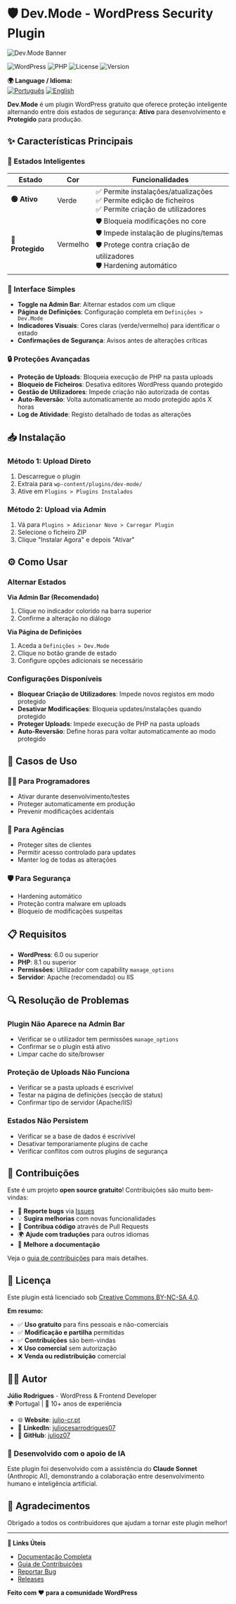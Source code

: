 # 🛡️ Dev.Mode - WordPress Security Plugin

![Dev.Mode Banner](assets/images/devmode-banner.png)

![WordPress](https://img.shields.io/badge/WordPress-6.0%2B-blue)
![PHP](https://img.shields.io/badge/PHP-8.1%2B-purple)
![License](https://img.shields.io/badge/License-CC%20BY--NC--SA%204.0-orange)
![Version](https://img.shields.io/badge/Version-1.1.1-green)

**🌍 Language / Idioma:**  
[![Português](https://img.shields.io/badge/🇵🇹-Português-green?style=for-the-badge)](README.md) [![English](https://img.shields.io/badge/🇺🇸-English-blue?style=for-the-badge)](README_EN.md)

**Dev.Mode** é um plugin WordPress gratuito que oferece proteção inteligente alternando entre dois estados de segurança: **Ativo** para desenvolvimento e **Protegido** para produção.

## ✨ Características Principais

### 🎯 Estados Inteligentes

| Estado | Cor | Funcionalidades |
|--------|-----|-----------------|
| **🟢 Ativo** | Verde | ✅ Permite instalações/atualizações<br>✅ Permite edição de ficheiros<br>✅ Permite criação de utilizadores |
| **🔴 Protegido** | Vermelho | 🛡️ Bloqueia modificações no core<br>🛡️ Impede instalação de plugins/temas<br>🛡️ Protege contra criação de utilizadores<br>🛡️ Hardening automático |

### 🚀 Interface Simples

- **Toggle na Admin Bar**: Alternar estados com um clique
- **Página de Definições**: Configuração completa em `Definições > Dev.Mode`
- **Indicadores Visuais**: Cores claras (verde/vermelho) para identificar o estado
- **Confirmações de Segurança**: Avisos antes de alterações críticas

### 🔒 Proteções Avançadas

- **Proteção de Uploads**: Bloqueia execução de PHP na pasta uploads
- **Bloqueio de Ficheiros**: Desativa editores WordPress quando protegido
- **Gestão de Utilizadores**: Impede criação não autorizada de contas
- **Auto-Reversão**: Volta automaticamente ao modo protegido após X horas
- **Log de Atividade**: Registo detalhado de todas as alterações

## 📥 Instalação

### Método 1: Upload Direto
1. Descarregue o plugin
2. Extraia para `wp-content/plugins/dev-mode/`
3. Ative em `Plugins > Plugins Instalados`

### Método 2: Upload via Admin
1. Vá para `Plugins > Adicionar Novo > Carregar Plugin`
2. Selecione o ficheiro ZIP
3. Clique "Instalar Agora" e depois "Ativar"

## ⚙️ Como Usar

### Alternar Estados

**Via Admin Bar (Recomendado)**
1. Clique no indicador colorido na barra superior
2. Confirme a alteração no diálogo

**Via Página de Definições**
1. Aceda a `Definições > Dev.Mode`
2. Clique no botão grande de estado
3. Configure opções adicionais se necessário

### Configurações Disponíveis

- **Bloquear Criação de Utilizadores**: Impede novos registos em modo protegido
- **Desativar Modificações**: Bloqueia updates/instalações quando protegido
- **Proteger Uploads**: Impede execução de PHP na pasta uploads
- **Auto-Reversão**: Define horas para voltar automaticamente ao modo protegido

## 🎯 Casos de Uso

### 👨‍💻 Para Programadores
- Ativar durante desenvolvimento/testes
- Proteger automaticamente em produção
- Prevenir modificações acidentais

### 🏢 Para Agências
- Proteger sites de clientes
- Permitir acesso controlado para updates
- Manter log de todas as alterações

### 🛡️ Para Segurança
- Hardening automático
- Proteção contra malware em uploads
- Bloqueio de modificações suspeitas

## 📋 Requisitos

- **WordPress**: 6.0 ou superior
- **PHP**: 8.1 ou superior  
- **Permissões**: Utilizador com capability `manage_options`
- **Servidor**: Apache (recomendado) ou IIS

## 🔍 Resolução de Problemas

### Plugin Não Aparece na Admin Bar
- Verificar se o utilizador tem permissões `manage_options`
- Confirmar se o plugin está ativo
- Limpar cache do site/browser

### Proteção de Uploads Não Funciona
- Verificar se a pasta uploads é escrivível
- Testar na página de definições (secção de status)
- Confirmar tipo de servidor (Apache/IIS)

### Estados Não Persistem
- Verificar se a base de dados é escrivível
- Desativar temporariamente plugins de cache
- Verificar conflitos com outros plugins de segurança

## 🤝 Contribuições

Este é um projeto **open source gratuito**! Contribuições são muito bem-vindas:

- 🐛 **Reporte bugs** via [Issues](https://github.com/YOUR-GITHUB-USERNAME/dev-mode-wordpress/issues)
- 💡 **Sugira melhorias** com novas funcionalidades
- 🔧 **Contribua código** através de Pull Requests
- 🌍 **Ajude com traduções** para outros idiomas
- 📖 **Melhore a documentação**

Veja o [guia de contribuições](CONTRIBUTING.md) para mais detalhes.

## 📄 Licença

Este plugin está licenciado sob [Creative Commons BY-NC-SA 4.0](LICENSE).

**Em resumo:**
- ✅ **Uso gratuito** para fins pessoais e não-comerciais
- ✅ **Modificação e partilha** permitidas 
- ✅ **Contribuições** são bem-vindas
- ❌ **Uso comercial** sem autorização
- ❌ **Venda ou redistribuição** comercial

## 👨‍💻 Autor

**Júlio Rodrigues** - WordPress & Frontend Developer  
🌍 Portugal | 🔧 10+ anos de experiência  

- 🌐 **Website**: [julio-cr.pt](https://julio-cr.pt/)
- 💼 **LinkedIn**: [juliocesarrodrigues07](https://www.linkedin.com/in/juliocesarrodrigues07/)
- 🐙 **GitHub**: [julioz07](https://github.com/julioz07)

### 🤖 Desenvolvido com o apoio de IA

Este plugin foi desenvolvido com a assistência do **Claude Sonnet** (Anthropic AI), demonstrando a colaboração entre desenvolvimento humano e inteligência artificial.

## 🙏 Agradecimentos

Obrigado a todos os contribuidores que ajudam a tornar este plugin melhor!

---

**🔗 Links Úteis**
- [Documentação Completa](README.md)
- [Guia de Contribuições](CONTRIBUTING.md)  
- [Reportar Bug](https://github.com/julioz07/dev-mode-wordpress/issues)
- [Releases](https://github.com/julioz07/dev-mode-wordpress/releases)

**Feito com ❤️ para a comunidade WordPress**